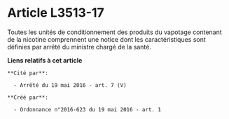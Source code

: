 # Article L3513-17

Toutes les unités de conditionnement des produits du vapotage contenant de la nicotine comprennent une notice dont les
caractéristiques sont définies par arrêté du ministre chargé de la santé.

**Liens relatifs à cet article**

	**Cité par**:

	  - Arrêté du 19 mai 2016 - art. 7 (V)

	**Créé par**:

	  - Ordonnance n°2016-623 du 19 mai 2016 - art. 1
